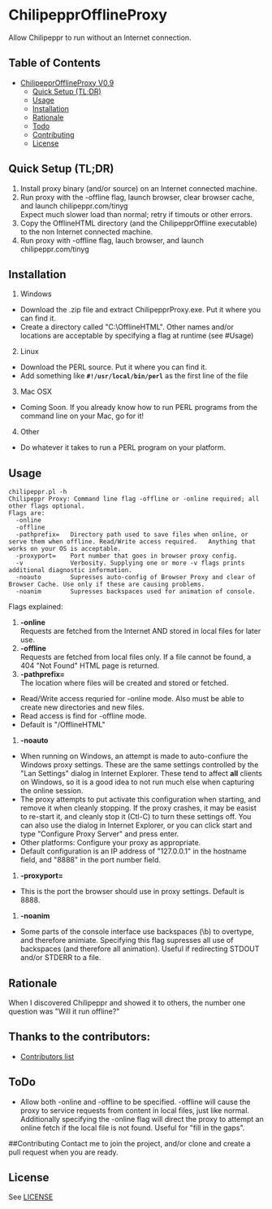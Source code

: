 # ChilipepprOfflineProxy
Allow Chilipeppr to run without an Internet connection. 

## Table of Contents

- [ChilipepprOfflineProxy V0.9](#)
	- [Quick Setup (TL;DR)](#quick-setup)
	- [Usage](#usage)
	- [Installation](#installation)
	- [Rationale](#rationale)
	- [Todo](#todo)
	- [Contributing](#contributing)
	- [License](#license)


<a name="quick-setup"></a>
## Quick Setup (TL;DR)

1. Install proxy binary (and/or source) on an Internet connected machine. 
2. Run proxy with the -offline flag, launch browser, clear browser cache, and launch chilipeppr.com/tinyg  
   Expect much slower load than normal; retry if timouts or other errors. 
3. Copy the OfflineHTML directory (and the ChilipepprOffline executable) to the non Internet connected machine. 
4. Run proxy with -offline flag, lauch browser, and launch chilipeppr.com/tinyg

## Installation

1. Windows
  * Download the .zip file and extract ChilipepprProxy.exe.  Put it where you can find it.
  * Create a directory called "C:\OfflineHTML".  Other names and/or locations are acceptable by specifying a flag at runtime (see #Usage)
2. Linux
  * Download the PERL source.  Put it where you can find it. 
  * Add something like **`#!/usr/local/bin/perl`** as the first line of the file
3. Mac OSX
  * Coming Soon. If you already know how to run PERL programs from the command line on your Mac, go for it! 
4. Other
  * Do whatever it takes to run a PERL program on your platform.

## Usage

```
chilipeppr.pl -h  
Chilipeppr Proxy: Command line flag -offline or -online required; all other flags optional.  
Flags are:  
  -online
  -offline  
  -pathprefix=   Directory path used to save files when online, or serve them when offline. Read/Write access required.   Anything that works on your OS is acceptable. 
  -proxyport=    Port number that goes in browser proxy config. 
  -v             Verbosity. Supplying one or more -v flags prints additional diagnostic information.  
  -noauto        Supresses auto-config of Browser Proxy and clear of Browser Cache. Use only if these are causing problems.  
  -noanim        Supresses backspaces used for animation of console.  
```
Flags explained:  

1. **-online**  
Requests are fetched from the Internet AND stored in local files for later use.  
2. **-offline**  
Requests are fetched from local files only.  If a file cannot be found, a 404 "Not Found" HTML page is returned.  
1. **-pathprefix=**  
The location where files will be created and stored or fetched.  
  * Read/Write access requried for -online mode.  Also must be able to create new directories and new files.  
  * Read access is find for -offline mode.  
  * Default is "/OfflineHTML"  
1. **-noauto**  
  * When running on Windows, an attempt is made to auto-confiure the Windows proxy settings. These are the same settings controlled by the "Lan Settings" dialog in Internet Explorer. These tend to affect **all** clients on Windows, so it is a good idea to not run much else when capturing the online session.  
  * The proxy attempts to put activate this configuration when starting, and remove it when cleanly stopping.  If the proxy crashes, it may be easist to re-start it, and cleanly stop it (Ctl-C) to turn these settings off. You can also use the dialog in Internet Explorer, or you can click start and type "Configure Proxy Server" and press enter.  
  * Other platforms: Configure your proxy as appropriate. 
  * Default configuration is an IP address of "127.0.0.1" in the hostname field, and "8888" in the port number field. 
1. **-proxyport=**
  * This is the port the browser should use in proxy settings.  Default is 8888.
1. **-noanim**  
  * Some parts of the console interface use backspaces (\b) to overtype, and therefore animiate.  Specifying this flag supresses all use of backspaces (and therefore all animation).  Useful if redirecting STDOUT and/or STDERR to a file. 

## Rationale
When I discovered Chilipeppr and showed it to others, the number one question was "Will it run offline?"

## Thanks to the contributors:
* [Contributors list](https://github.com/DanalEstes/ChilipepprOfflineProxy/graphs/contributors)

## ToDo
* Allow both -online and -offline to be specified.  -offline will cause the proxy to service requests from content in local files, just like normal. Additionally specifying the -online flag will direct the proxy to attempt an online fetch if the local file is not found.  Useful for "fill in the gaps". 

##Contributing
Contact me to join the project, and/or clone and create a pull request when you are ready. 

## License

See [LICENSE](LICENSE)
